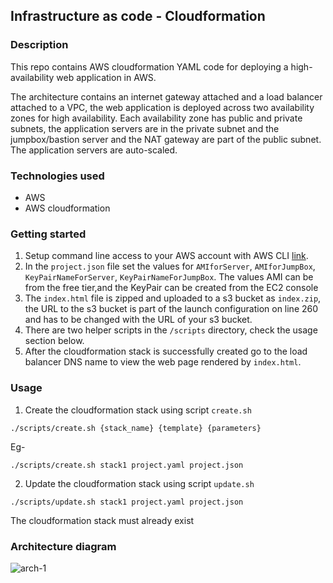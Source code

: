 ## Infrastructure as code - Cloudformation

### Description

This repo contains AWS cloudformation YAML code for deploying a high-availability web application in AWS.

The architecture contains an internet gateway attached and a load balancer attached to a VPC, the web application
is deployed across two availability zones for high availability.
Each availability zone has public and private subnets, the application servers are in the private subnet and the 
jumpbox/bastion server and the NAT gateway are part of the public subnet. The application servers are auto-scaled.

### Technologies used

- AWS
- AWS cloudformation


### Getting started

1. Setup command line access to your AWS account with AWS CLI [link](https://docs.aws.amazon.com/cli/latest/userguide/cli-chap-configure.html).
2. In the `project.json` file set the values for `AMIforServer`, `AMIforJumpBox`, `KeyPairNameForServer`, `KeyPairNameForJumpBox`.
The values AMI can be from the free tier,and the KeyPair can be created from the EC2 console
3. The `index.html` file is zipped and uploaded to a s3 bucket as `index.zip`, the URL to the s3 bucket is part of the 
launch configuration on line 260 and has to be changed with the URL of your s3 bucket.
4. There are two helper scripts in the `/scripts` directory, check the usage section below.
5. After the cloudformation stack is successfully created go to the load balancer DNS name to view the web page 
rendered by `index.html`.

### Usage

1. Create the cloudformation stack using script `create.sh`
```
./scripts/create.sh {stack_name} {template} {parameters} 
```
Eg-
```
./scripts/create.sh stack1 project.yaml project.json 
```

2. Update the cloudformation stack using script `update.sh`

```
./scripts/update.sh stack1 project.yaml project.json 
```
The cloudformation stack must already exist

### Architecture diagram
![arch-1](https://github.com/nikhil-31/django-docker-kubernetes-deploy-scripts/assets/19944703/82604d50-a92e-4695-a488-2c41726627b7)